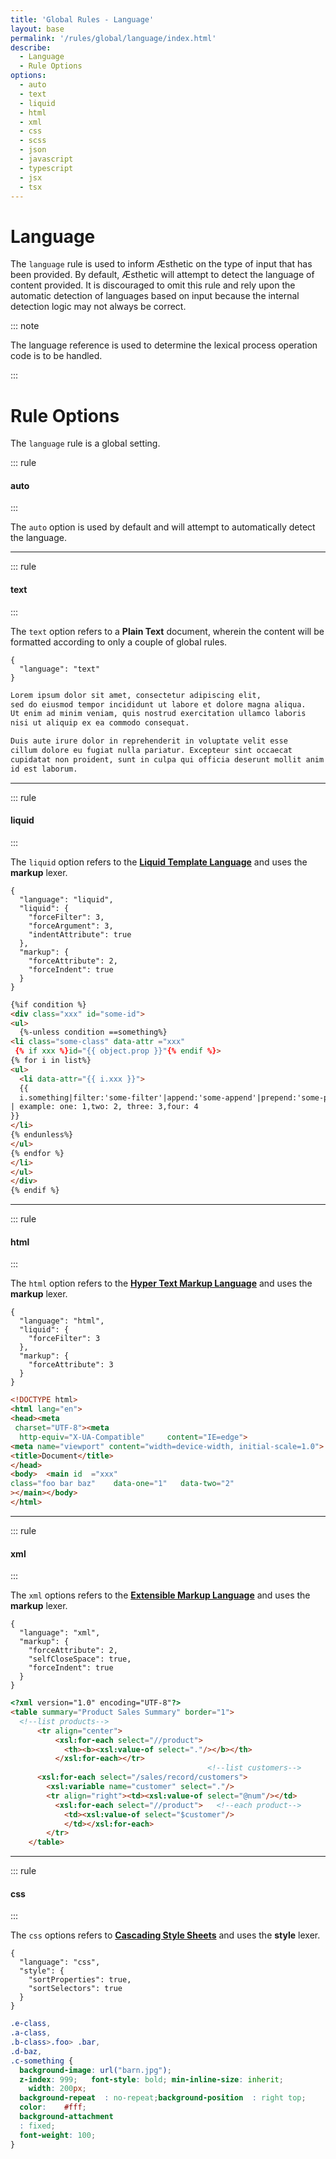 ```yaml
---
title: 'Global Rules - Language'
layout: base
permalink: '/rules/global/language/index.html'
describe:
  - Language
  - Rule Options
options:
  - auto
  - text
  - liquid
  - html
  - xml
  - css
  - scss
  - json
  - javascript
  - typescript
  - jsx
  - tsx
---
```


# Language

The `language` rule is used to inform Æsthetic on the type of input that has been provided. By default, Æsthetic will attempt to detect the language of content provided. It is discouraged to omit this rule and rely upon the automatic detection of languages based on input because the internal detection logic may not always be correct.

::: note

The language reference is used to determine the lexical process operation code is to be handled.

:::

# Rule Options

The `language` rule is a global setting.

::: rule

#### auto

:::

The `auto` option is used by default and will attempt to automatically detect the language.

---

::: rule

#### text

:::

The `text` option refers to a **Plain Text** document, wherein the content will be formatted according to only a couple of global rules.

```json:rules
{
  "language": "text"
}
```

<!-- prettier-ignore -->
```html
Lorem ipsum dolor sit amet, consectetur adipiscing elit,
sed do eiusmod tempor incididunt ut labore et dolore magna aliqua.
Ut enim ad minim veniam, quis nostrud exercitation ullamco laboris
nisi ut aliquip ex ea commodo consequat.

Duis aute irure dolor in reprehenderit in voluptate velit esse
cillum dolore eu fugiat nulla pariatur. Excepteur sint occaecat
cupidatat non proident, sunt in culpa qui officia deserunt mollit anim
id est laborum.
```

---

::: rule

#### liquid

:::

The `liquid` option refers to the **[Liquid Template Language](https://shopify.github.io/liquid/)** and uses the **markup** lexer.

```json:rules
{
  "language": "liquid",
  "liquid": {
    "forceFilter": 3,
    "forceArgument": 3,
    "indentAttribute": true
  },
  "markup": {
    "forceAttribute": 2,
    "forceIndent": true
  }
}
```

<!-- prettier-ignore -->
```html
{%if condition %}
<div class="xxx" id="some-id">
<ul>
  {%-unless condition ==something%}
<li class="some-class" data-attr ="xxx"
 {% if xxx %}id="{{ object.prop }}"{% endif %}>
{% for i in list%}
<ul>
  <li data-attr="{{ i.xxx }}">
  {{
  i.something|filter:'some-filter'|append:'some-append'|prepend:'some-prepend'
| example: one: 1,two: 2, three: 3,four: 4
}}
</li>
{% endunless%}
</ul>
{% endfor %}
</li>
</ul>
</div>
{% endif %}
```

---

::: rule

#### html

:::

The `html` option refers to the **[Hyper Text Markup Language](https://en.wikipedia.org/wiki/HTML)** and uses the **markup** lexer.

```json:rules
{
  "language": "html",
  "liquid": {
    "forceFilter": 3
  },
  "markup": {
    "forceAttribute": 3
  }
}
```

<!-- prettier-ignore -->
```html
<!DOCTYPE html>
<html lang="en">
<head><meta
 charset="UTF-8"><meta
  http-equiv="X-UA-Compatible"     content="IE=edge">
<meta name="viewport" content="width=device-width, initial-scale=1.0">
<title>Document</title>
</head>
<body>  <main id  ="xxx"
class="foo bar baz"    data-one="1"   data-two="2"
></main></body>
</html>
```

---

::: rule

#### xml

:::

The `xml` options refers to the **[Extensible Markup Language](https://developer.mozilla.org/en-US/docs/Web/XML/XML_introduction)** and uses the **markup** lexer.

```json:rules
{
  "language": "xml",
  "markup": {
    "forceAttribute": 2,
    "selfCloseSpace": true,
    "forceIndent": true
  }
}
```

<!-- prettier-ignore -->
```html
<?xml version="1.0" encoding="UTF-8"?>
<table summary="Product Sales Summary" border="1">
  <!--list products-->
      <tr align="center">
          <xsl:for-each select="//product">
            <th><b><xsl:value-of select="."/></b></th>
          </xsl:for-each></tr>
                                            <!--list customers-->
      <xsl:for-each select="/sales/record/customers">
        <xsl:variable name="customer" select="."/>
        <tr align="right"><td><xsl:value-of select="@num"/></td>
          <xsl:for-each select="//product">   <!--each product-->
            <td><xsl:value-of select="$customer"/>
            </td></xsl:for-each>
        </tr>
    </table>
```

---

::: rule

#### css

:::

The `css` options refers to **[Cascading Style Sheets](https://developer.mozilla.org/en-US/docs/Web/XML/XML_introduction)** and uses the **style** lexer.

```json:rules
{
  "language": "css",
  "style": {
    "sortProperties": true,
    "sortSelectors": true
  }
}
```

<!-- prettier-ignore -->
```css
.e-class,
.a-class,
.b-class>.foo> .bar,
.d-baz,
.c-something {
  background-image: url("barn.jpg");
  z-index: 999;   font-style: bold; min-inline-size: inherit;
    width: 200px;
  background-repeat  : no-repeat;background-position  : right top;
  color:    #fff;
  background-attachment
  : fixed;
  font-weight: 100;
}

```
